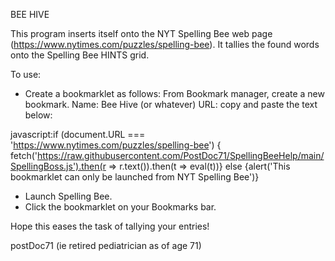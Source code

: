 BEE HIVE

This program inserts itself onto the NYT Spelling Bee web page (https://www.nytimes.com/puzzles/spelling-bee). It tallies the found words onto the Spelling Bee HINTS grid.

To use:

- Create a bookmarklet as follows:
	From Bookmark manager, create a new bookmark.
		Name:  Bee Hive (or whatever)
		URL: copy and paste the text below:

javascript:if (document.URL === 'https://www.nytimes.com/puzzles/spelling-bee') {    fetch('https://raw.githubusercontent.com/PostDoc71/SpellingBeeHelp/main/SpellingBoss.js').then(r => r.text()).then(t => eval(t))} else {alert('This bookmarklet can only be launched from NYT Spelling Bee')}

- Launch Spelling Bee.
- Click the bookmarklet on your Bookmarks bar.


Hope this eases the task of tallying your entries!

postDoc71 (ie retired pediatrician as of age 71)
